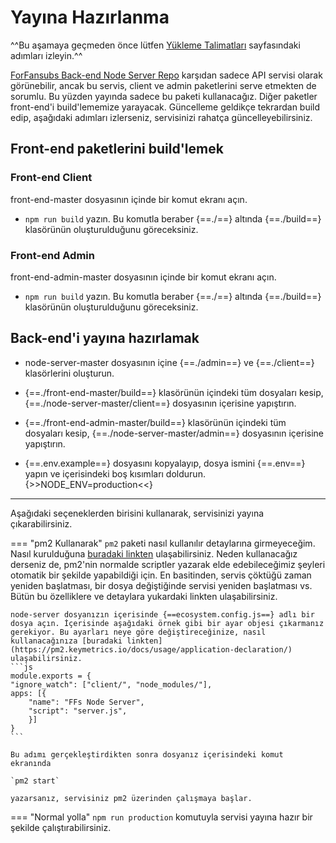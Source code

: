 # Yayına Hazırlanma
^^Bu aşamaya geçmeden önce lütfen [Yükleme Talimatları](/yukleme-talimatlari/) sayfasındaki adımları izleyin.^^

[ForFansubs Back-end Node Server Repo](https://github.com/ForFansubs/node-server) karşıdan sadece API servisi olarak görünebilir, ancak bu servis, client ve admin paketlerini serve etmekten de sorumlu. Bu yüzden yayında sadece bu paketi kullanacağız. Diğer paketler front-end'i build'lememize yarayacak. Güncelleme geldikçe tekrardan build edip, aşağıdaki adımları izlerseniz, servisinizi rahatça güncelleyebilirsiniz.

## Front-end paketlerini build'lemek

### Front-end Client
front-end-master dosyasının içinde bir komut ekranı açın.

- `npm run build` yazın. Bu komutla beraber {==./==} altında {==./build==} klasörünün oluşturulduğunu göreceksiniz.

### Front-end Admin
front-end-admin-master dosyasının içinde bir komut ekranı açın.

- `npm run build` yazın. Bu komutla beraber {==./==} altında {==./build==} klasörünün oluşturulduğunu göreceksiniz.

## Back-end'i yayına hazırlamak
- node-server-master dosyasının içine {==./admin==} ve {==./client==} klasörlerini oluşturun.

- {==./front-end-master/build==} klasörünün içindeki tüm dosyaları kesip, {==./node-server-master/client==} dosyasının içerisine yapıştırın.

- {==./front-end-admin-master/build==} klasörünün içindeki tüm dosyaları kesip, {==./node-server-master/admin==} dosyasının içerisine yapıştırın.

- {==.env.example==} dosyasını kopyalayıp, dosya ismini {==.env==} yapın ve içerisindeki boş kısımları doldurun. {>>NODE_ENV=production<<}

---

Aşağıdaki seçeneklerden birisini kullanarak, servisinizi yayına çıkarabilirsiniz.

=== "pm2 Kullanarak"
    `pm2` paketi nasıl kullanılır detaylarına girmeyeceğim. Nasıl kurulduğuna [buradaki linkten](https://pm2.keymetrics.io/) ulaşabilirsiniz. Neden kullanacağız derseniz de, pm2'nin normalde scriptler yazarak elde edebileceğimiz şeyleri otomatik bir şekilde yapabildiği için. En basitinden, servis çöktüğü zaman yeniden başlatması, bir dosya değiştiğinde servisi yeniden başlatması vs. Bütün bu özelliklere ve detaylara yukardaki linkten ulaşabilirsiniz.

    node-server dosyanızın içerisinde {==ecosystem.config.js==} adlı bir dosya açın. İçerisinde aşağıdaki örnek gibi bir ayar objesi çıkarmanız gerekiyor. Bu ayarları neye göre değiştireceğinize, nasıl kullanacağınıza [buradaki linkten](https://pm2.keymetrics.io/docs/usage/application-declaration/) ulaşabilirsiniz.
    ```js
    module.exports = {
    "ignore_watch": ["client/", "node_modules/"],
    apps: [{
        "name": "FFs Node Server",
        "script": "server.js",
        }]
    }
    ```
    
    Bu adımı gerçekleştirdikten sonra dosyanız içerisindeki komut ekranında

    `pm2 start`

    yazarsanız, servisiniz pm2 üzerinden çalışmaya başlar.

=== "Normal yolla"
    `npm run production` komutuyla servisi yayına hazır bir şekilde çalıştırabilirsiniz.
